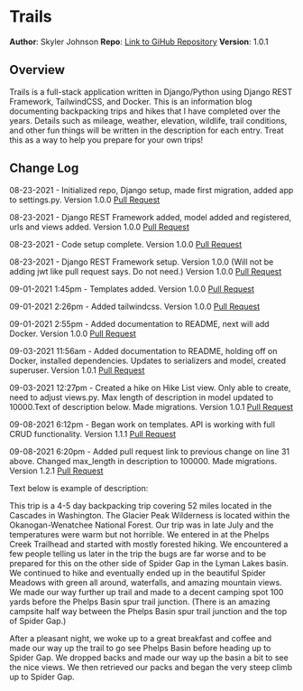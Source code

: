 # Trails

**Author**: Skyler Johnson
**Repo**: [Link to GiHub Repository](https://github.com/SkylerJohnson102020/trails)
**Version**: 1.0.1

## Overview

Trails is a full-stack application written in Django/Python using Django REST Framework, TailwindCSS, and Docker. This is an information blog documenting backpacking trips and hikes that I have completed over the years. Details such as mileage, weather, elevation, wildlife, trail conditions, and other fun things will be written in the description for each entry. Treat this as a way to help you prepare for your own trips!

## Change Log

08-23-2021 - Initialized repo, Django setup, made first migration, added app to settings.py. Version 1.0.0 [Pull Request](https://github.com/SkylerJohnson102020/trails/commit/a1060a123f1dfd136e319e94b2b4308e566b69ae)

08-23-2021 - Django REST Framework added, model added and registered, urls and views added. Version 1.0.0 [Pull Request](https://github.com/SkylerJohnson102020/trails/commit/2ac9a652e493c1273f1a7f569f5f4de16d2c532d)

08-23-2021 - Code setup complete. Version 1.0.0 [Pull Request](https://github.com/SkylerJohnson102020/trails/commit/8d145f0664bc3542c8eb08972300f83fdcef70d0)

08-23-2021 - Django REST Framework setup. Version 1.0.0 (Will not be adding jwt like pull request says. Do not need.) Version 1.0.0 [Pull Request](https://github.com/SkylerJohnson102020/trails/commits/main)

09-01-2021 1:45pm - Templates added. Version 1.0.0 [Pull Request](https://github.com/SkylerJohnson102020/trails/commit/293f3d96b40212c24144d004328413ffad78ef13)

09-01-2021 2:26pm - Added tailwindcss. Version 1.0.0 [Pull Request](https://github.com/SkylerJohnson102020/trails/commit/bca6c6c7a4121510b5ccea62cd408c8772ab4937)

09-01-2021 2:55pm - Added documentation to README, next will add Docker. Version 1.0.0 [Pull Request](https://github.com/SkylerJohnson102020/trails/commit/bca6c6c7a4121510b5ccea62cd408c8772ab4937)

09-03-2021 11:56am - Added documentation to README, holding off on Docker, installed dependencies. Updates to serializers and model, created superuser. Version 1.0.1 [Pull Request](https://github.com/SkylerJohnson102020/trails/commit/9d1b324eab83e666e986bd97915c3224b179809e)

09-03-2021 12:27pm - Created a hike on Hike List view. Only able to create, need to adjust views.py. Max length of description in model updated to 10000.Text of description below. Made migrations. Version 1.0.1 [Pull Request](https://github.com/SkylerJohnson102020/trails/commit/a63c4cfe896acbbe81554d73f1419ddc25d2152b)

09-08-2021 6:12pm - Began work on templates. API is working with full CRUD functionality. Version 1.1.1 [Pull Request](https://github.com/SkylerJohnson102020/trails/commit/2e8491474bf7a79751f078ad07463174be546b74)

09-08-2021 6:20pm - Added pull request link to previous change on line 31 above. Changed max_length in description to 100000. Made migrations. Version 1.2.1 [Pull Request]()



Text below is example of description:

This trip is a 4-5 day backpacking trip covering 52 miles located in the Cascades in Washington. The Glacier Peak Wilderness is located within the Okanogan-Wenatchee National Forest. Our trip was in late July and the temperatures were warm but not horrible. We entered in at the Phelps Creek Trailhead and started with mostly forested hiking. We encountered a few people telling us later in the trip the bugs are far worse and to be prepared for this on the other side of Spider Gap in the Lyman Lakes basin. We continued to hike and eventually ended up in the beautiful Spider Meadows with green all around, waterfalls, and amazing mountain views. We made our way further up trail and made to a decent camping spot 100 yards before the Phelps Basin spur trail junction. (There is an amazing campsite half way between the Phelps Basin spur trail junction and the top of Spider Gap.) 

After a pleasant night, we woke up to a great breakfast and coffee and made our way up the trail to go see Phelps Basin before heading up to Spider Gap. We dropped backs and made our way up the basin a bit to see the nice views. We then retrieved our packs and began the very steep climb up to Spider Gap.

